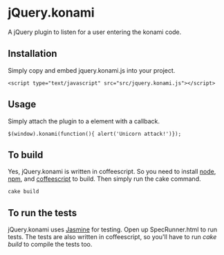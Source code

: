 jQuery.konami
=============

A jQuery plugin to listen for a user entering the konami code.

Installation
------------

Simply copy and embed jquery.konami.js into your project.

    <script type="text/javascript" src="src/jquery.konami.js"></script>
  
Usage
-----

Simply attach the plugin to a element with a callback.

    $(window).konami(function(){ alert('Unicorn attack!')});
  
To build
--------

Yes, jQuery.konami is written in coffeescript. So you need to install [node](https://github.com/joyent/node), [npm](http://npmjs.org/), and [coffeescript](http://jashkenas.github.com/coffee-script/) to build. Then simply run the cake command.

    cake build
  
To run the tests
----------------
  
jQuery.konami uses [Jasmine](http://pivotal.github.com/jasmine/) for testing. Open up SpecRunner.html to run tests. The tests are also written in coffeescript, so you'll have to run _cake build_ to compile the tests too.


